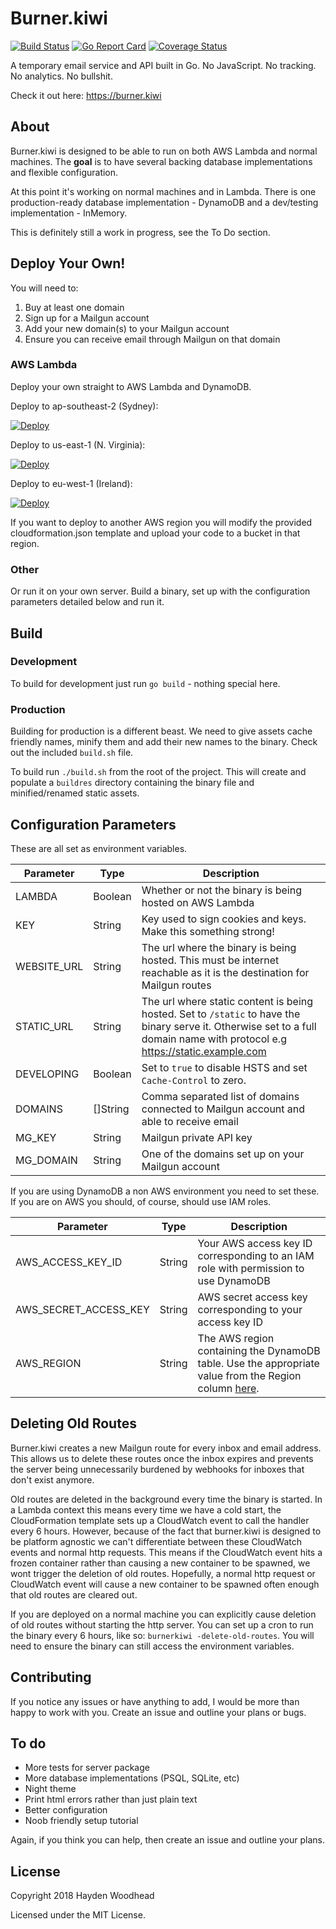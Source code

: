 # Burner.kiwi
[![Build Status](https://travis-ci.org/haydenwoodhead/burner.kiwi.svg?branch=master)](https://travis-ci.org/haydenwoodhead/burner.kiwi) [![Go Report Card](https://goreportcard.com/badge/github.com/haydenwoodhead/burner.kiwi)](https://goreportcard.com/report/github.com/haydenwoodhead/burner.kiwi) [![Coverage Status](https://coveralls.io/repos/github/haydenwoodhead/burner.kiwi/badge.svg)](https://coveralls.io/github/haydenwoodhead/burner.kiwi)

A temporary email service and API built in Go. No JavaScript. No tracking. No analytics. No bullshit.

Check it out here: https://burner.kiwi

## About

Burner.kiwi is designed to be able to run on both AWS Lambda and normal machines. The __goal__ is to have several backing 
database implementations and flexible configuration.

At this point it's working on normal machines and in Lambda. There is one production-ready database implementation - DynamoDB 
and a dev/testing implementation - InMemory.

This is definitely still a work in progress, see the To Do section.

## Deploy Your Own!

You will need to:
1. Buy at least one domain
2. Sign up for a Mailgun account
3. Add your new domain(s) to your Mailgun account
4. Ensure you can receive email through Mailgun on that domain

### AWS Lambda

Deploy your own straight to AWS Lambda and DynamoDB. 

Deploy to ap-southeast-2 (Sydney):

[![Deploy](https://s3.amazonaws.com/cloudformation-examples/cloudformation-launch-stack.png)](https://console.aws.amazon.com/cloudformation/home?region=ap-southeast-2#/stacks/new?stackName=burnerkiwi&templateURL=https://s3-ap-southeast-2.amazonaws.com/burner-kiwi-ap-southeast-2/cloudformation.json)

Deploy to us-east-1 (N. Virginia):

[![Deploy](https://s3.amazonaws.com/cloudformation-examples/cloudformation-launch-stack.png)](https://console.aws.amazon.com/cloudformation/home?region=us-east-1#/stacks/new?stackName=burnerkiwi&templateURL=https://s3.amazonaws.com/burner-kiwi-us-east-1/cloudformation.json)

Deploy to eu-west-1 (Ireland):

[![Deploy](https://s3.amazonaws.com/cloudformation-examples/cloudformation-launch-stack.png)](https://console.aws.amazon.com/cloudformation/home?region=eu-west-1#/stacks/new?stackName=burnerkiwi&templateURL=https://s3-eu-west-1.amazonaws.com/burner-kiwi-eu-west-1/cloudformation.json)

If you want to deploy to another AWS region you will modify the provided cloudformation.json template and upload your code to a bucket in that region.

### Other

Or run it on your own server. Build a binary, set up with the configuration parameters detailed below and run it.

## Build

### Development

To build for development just run `go build` - nothing special here.

### Production

Building for production is a different beast. We need to give assets cache friendly names, minify them and add their 
new names to the binary. Check out the included `build.sh` file.

To build run `./build.sh` from the root of the project. This will create and populate a `buildres` directory
containing the binary file and minified/renamed static assets.

## Configuration Parameters

These are all set as environment variables.

Parameter | Type | Description
----------|------|-------------
LAMBDA | Boolean | Whether or not the binary is being hosted on AWS Lambda
KEY | String | Key used to sign cookies and keys. Make this something strong!
WEBSITE_URL | String | The url where the binary is being hosted. This must be internet reachable as it is the destination for Mailgun routes
STATIC_URL | String | The url where static content is being hosted. Set to `/static` to have the binary serve it. Otherwise set to a full domain name with protocol e.g https://static.example.com
DEVELOPING | Boolean | Set to `true` to disable HSTS and set `Cache-Control` to zero. 
DOMAINS | []String | Comma separated list of domains connected to Mailgun account and able to receive email
MG_KEY | String | Mailgun private API key
MG_DOMAIN | String | One of the domains set up on your Mailgun account

If you are using DynamoDB a non AWS environment you need to set these. If you are on AWS you should, of course, should use IAM roles.

Parameter | Type | Description
----------|------|-------------
AWS_ACCESS_KEY_ID | String | Your AWS access key ID corresponding to an IAM role with permission to use DynamoDB
AWS_SECRET_ACCESS_KEY | String | AWS secret access key corresponding to your access key ID
AWS_REGION | String | The AWS region containing the DynamoDB table. Use the appropriate value from the Region column [here](https://docs.aws.amazon.com/general/latest/gr/rande.html#ddb_region).

## Deleting Old Routes

Burner.kiwi creates a new Mailgun route for every inbox and email address. This allows us to delete these routes once the
inbox expires and prevents the server being unnecessarily burdened by webhooks for inboxes that don't exist anymore. 

Old routes are deleted in the background every time the binary is started. In a Lambda context this means every time we 
have a cold start, the CloudFormation template sets up a CloudWatch event to call the handler every 6 hours. However, because
of the fact that burner.kiwi is designed to be platform agnostic we can't differentiate between these CloudWatch events and 
normal http requests. This means if the CloudWatch event hits a frozen container rather than causing a new container to
be spawned, we wont trigger the deletion of old routes. Hopefully, a normal http request or CloudWatch event will cause 
a new container to be spawned often enough that old routes are cleared out. 

If you are deployed on a normal machine you can explicitly cause deletion of old routes without starting the http server. 
You can set up a cron to run the binary every 6 hours, like so: `burnerkiwi -delete-old-routes`. You will need to ensure
the binary can still access the environment variables. 

## Contributing

If you notice any issues or have anything to add, I would be more than happy to work with you. 
Create an issue and outline your plans or bugs.

## To do

* More tests for server package
* More database implementations (PSQL, SQLite, etc)
* Night theme
* Print html errors rather than just plain text
* Better configuration
* Noob friendly setup tutorial

Again, if you think you can help, then create an issue and outline your plans.

## License

Copyright 2018 Hayden Woodhead

Licensed under the MIT License. 
